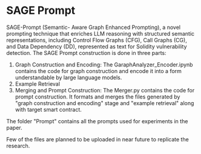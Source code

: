 # SAGE Prompt
SAGE-Prompt (Semantic- Aware Graph Enhanced Prompting), a novel prompting technique that enriches LLM reasoning with structured semantic representations, including Control Flow Graphs (CFG), Call Graphs (CG), and Data Dependency (DD), represented as text for Solidity vulnerability detection.
The SAGE Prompt construction is done in three parts:
1. Graph Construction and Encoding: The GaraphAnalyzer_Encoder.ipynb contains the code for graph construction and encode it into a form understandable by large language models.
2. Example Retrieval
3. Merging and Prompt Construction: The Merger.py contains the code for prompt construction. It formats and merges the files generated by "graph construction and encoding" stage and "example retrieval" along with target smart contract.

The folder "Prompt" contains all the prompts used for experiments in the paper. 

   Few of the files are planned to be uploaded in near future to replicate the research.
